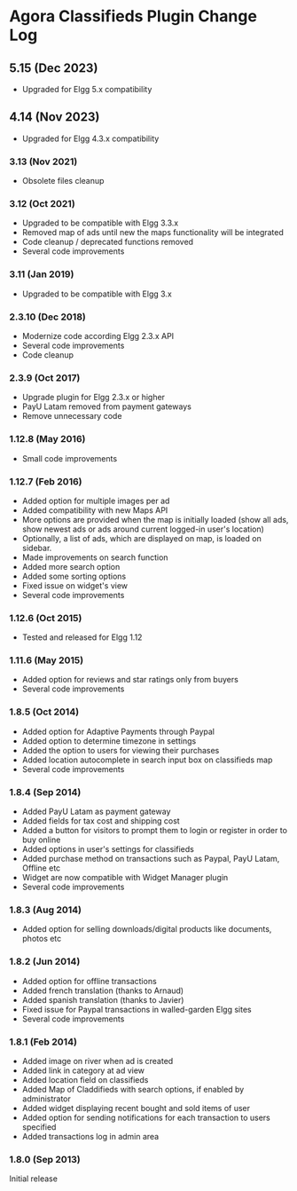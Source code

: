 # Agora Classifieds Plugin Change Log

## 5.15 (Dec 2023)

- Upgraded for Elgg 5.x compatibility

## 4.14 (Nov 2023)

- Upgraded for Elgg 4.3.x compatibility


### 3.13  (Nov 2021)

- Obsolete files cleanup

### 3.12  (Oct 2021)

- Upgraded to be compatible with Elgg 3.3.x
- Removed map of ads until new the maps functionality will be integrated
- Code cleanup / deprecated functions removed
- Several code improvements

### 3.11 (Jan 2019)

- Upgraded to be compatible with Elgg 3.x

### 2.3.10 (Dec 2018)

- Modernize code according Elgg 2.3.x API
- Several code improvements
- Code cleanup

### 2.3.9 (Oct 2017)

- Upgrade plugin for Elgg 2.3.x or higher
- PayU Latam removed from payment gateways
- Remove unnecessary code

### 1.12.8 (May 2016)

- Small code improvements

### 1.12.7 (Feb 2016)

- Added option for multiple images per ad
- Added compatibility with new Maps API
- More options are provided when the map is initially loaded (show all ads, show newest ads or ads around current logged-in user's location) 
- Optionally, a list of ads, which are displayed on map, is loaded on sidebar.
- Made improvements on search function
- Added more search option
- Added some sorting options
- Fixed issue on widget's view
- Several code improvements

### 1.12.6 (Oct 2015)

- Tested and released for Elgg 1.12

### 1.11.6 (May 2015)

- Added option for reviews and star ratings only from buyers
- Several code improvements

### 1.8.5 (Oct 2014)

- Added option for Adaptive Payments through Paypal
- Added option to determine timezone in settings
- Added the option to users for viewing their purchases
- Added location autocomplete in search input box on classifieds map
- Several code improvements

### 1.8.4 (Sep 2014)

- Added PayU Latam as payment gateway
- Added fields for tax cost and shipping cost
- Added a button for visitors to prompt them to login or register in order to buy online
- Added options in user's settings for classifieds
- Added purchase method on transactions such as Paypal, PayU Latam, Offline etc
- Widget are now compatible with Widget Manager plugin
- Several code improvements 

### 1.8.3 (Aug 2014)

- Added option for selling downloads/digital products like documents, photos etc

### 1.8.2 (Jun 2014)

- Added option for offline transactions 
- Added french translation (thanks to Arnaud)
- Added spanish translation (thanks to Javier)
- Fixed issue for Paypal transactions in walled-garden Elgg sites
- Several code improvements 

### 1.8.1 (Feb 2014)

- Added image on river when ad is created
- Added link in category at ad view
- Added location field on classifieds
- Added Map of Claddifieds with search options, if enabled by administrator 
- Added widget displaying recent bought and sold items of user
- Added option for sending notifications for each transaction to users specified 
- Added transactions log in admin area

### 1.8.0 (Sep 2013)

Initial release
